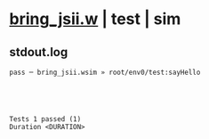 # [bring_jsii.w](../../../../examples/tests/valid/bring_jsii.w) | test | sim

## stdout.log
```log
pass ─ bring_jsii.wsim » root/env0/test:sayHello
 




Tests 1 passed (1) 
Duration <DURATION>

```

